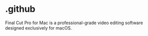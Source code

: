 # .github
Final Cut Pro for Mac is a professional-grade video editing software designed exclusively for macOS.

